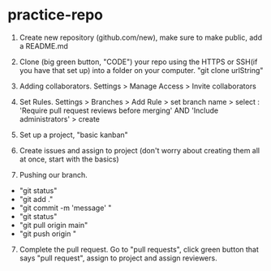 # practice-repo

1. Create new repository (github.com/new), make sure to make public, add a README.md

2. Clone (big green button, "CODE") your repo using the HTTPS or SSH(if you have that set up) into a folder on your computer. "git clone urlString"

3. Adding collaborators. Settings > Manage Access > Invite collaborators

4. Set Rules. Settings > Branches > Add Rule > set branch name > select : 'Require pull request reviews before merging' AND 'Include administrators' > create

5. Set up a project, "basic kanban"

6. Create issues and assign to project (don't worry about creating them all at once, start with the basics)

6. Pushing our branch. 

 - "git status"
 - "git add ."
 - "git commit -m 'message' "
 - "git status"
 - "git pull origin main"
 - "git push origin <branchName>"

 7. Complete the pull request. Go to "pull requests", click green button that says "pull request", assign to project and assign reviewers.

 